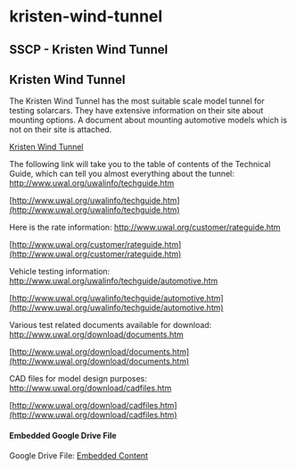 # kristen-wind-tunnel

## SSCP - Kristen Wind Tunnel

## Kristen Wind Tunnel

The Kristen Wind Tunnel has the most suitable scale model tunnel for testing solarcars. They have extensive information on their site about mounting options. A document about mounting automotive models which is not on their site is attached.

[Kristen Wind Tunnel](http://www.uwal.org/)

The following link will take you to the table of contents of the Technical Guide, which can tell you almost everything about the tunnel:  http://www.uwal.org/uwalinfo/techguide.htm

[http://www.uwal.org/uwalinfo/techguide.htm](http://www.uwal.org/uwalinfo/techguide.htm)

Here is the rate information:  http://www.uwal.org/customer/rateguide.htm

[http://www.uwal.org/customer/rateguide.htm](http://www.uwal.org/customer/rateguide.htm)

Vehicle testing information:  http://www.uwal.org/uwalinfo/techguide/automotive.htm

[http://www.uwal.org/uwalinfo/techguide/automotive.htm](http://www.uwal.org/uwalinfo/techguide/automotive.htm)

Various test related documents available for download:  http://www.uwal.org/download/documents.htm

[http://www.uwal.org/download/documents.htm](http://www.uwal.org/download/documents.htm)

CAD files for model design purposes:  http://www.uwal.org/download/cadfiles.htm

[http://www.uwal.org/download/cadfiles.htm](http://www.uwal.org/download/cadfiles.htm)

#### Embedded Google Drive File

Google Drive File: [Embedded Content](https://drive.google.com/embeddedfolderview?id=1wY9s2gXIlLLgj61R3zArLNfN0NYKQN7T#list)
